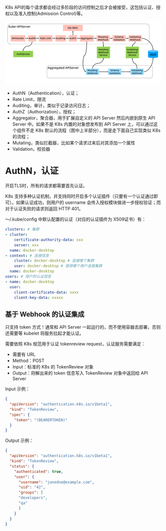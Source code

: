 
K8s API的每个请求都会经过多阶段的访问控制之后才会被接受，这包括认证、授权以及准入控制(Admission Control)等。

![API Server](../images/API-Server.png)

- AuthN（Authentication），认证；
- Rate Limit，限流
- Auditing，审计，类似于记录访问日志；
- AuthZ（Authorization），授权；
- Aggregator，聚合器，用于扩展自定义的 API Server 然后内嵌到原生 API Server 中。如果不是 K8s 内置的对象想发布到 API Server 上，可以通过这个组件不走 K8s 默认的流程（图中上半部分），而是走下面自己实现类似 K8s 的流程；
- Mutating，类似拦截器，比如某个请求过来后对其添加一个属性
- Validation，校验器

# AuthN，认证

开启TLS时，所有的请求都需要首先认证。

K8s 支持多种认证机制，并支持同时开启多个认证插件（只要有一个认证通过即可）。如果认证成功，则用户的 username 会传入授权模块做进一步授权验证；而对于认证失败的请求则返回 HTTP 401。

～/.kube/config 中默认配置的认证（对应的认证插件为 X509证书）有：

```yaml
clusters: # 集群
- cluster:
    certificate-authority-data: xxx
    server: xxx
  name: docker-desktop
- context: # 连接信息
    cluster: docker-desktop # 连接哪个集群
    user: docker-desktop # 使用哪个用户连接集群
  name: docker-desktop
users: # 用户的认证信息
- name: docker-desktop
  user:
    client-certificate-data: xxxx
    client-key-data: xxxxx
```

## 基于 Webhook 的认证集成

只支持 token 方式！通常和 API Server 一起运行的，而不使用容器去部署，否则还需要等 kubelet 将服务拉起才能认证。

需要依照 K8s 规范用于认证 tokenreview request，认证服务需要满足：
- 需要有 URL
- Method：POST
- Input：标准的 K8s 的 TokenReview 对象
- Output：将解出来的 token 信息写入 TokenReview 对象中返回给 API Server

Input 示例：

```json
{
  "apiVersion": "authentication.k8s.io/v1beta1",
  "kind": "TokenReview",
  "spec": {
    "token": "(BEARERTOKEN)"
  }
}
```

Output 示例：

```json
{
  "apiVersion": "authentication.k8s.io/v1beta1",
  "kind": "TokenReview",
  "status": {
    "authenticated": true,
    "user": {
      "username": "janedoe@example.com",
      "uid": "42",
      "groups": [
      "developers",
      "qa"
      ]
    }
  }
}
```
